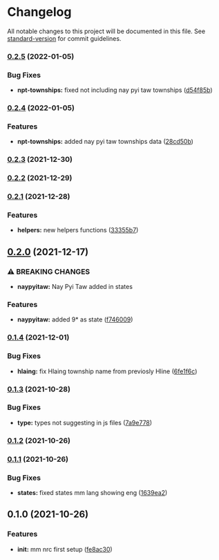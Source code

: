 # Changelog

All notable changes to this project will be documented in this file. See [standard-version](https://github.com/conventional-changelog/standard-version) for commit guidelines.

### [0.2.5](https://github.com/wai-lin/mm-nrc/compare/v0.2.4...v0.2.5) (2022-01-05)


### Bug Fixes

* **npt-townships:** fixed not including nay pyi taw townships ([d54f85b](https://github.com/wai-lin/mm-nrc/commit/d54f85bf0a14f2a9c5003f6351718c953dc5728b))

### [0.2.4](https://github.com/wai-lin/mm-nrc/compare/v0.2.3...v0.2.4) (2022-01-05)


### Features

* **npt-townships:** added nay pyi taw townships data ([28cd50b](https://github.com/wai-lin/mm-nrc/commit/28cd50b6581ef4acab56e1d1d87f0cd26ef30cf4))

### [0.2.3](https://github.com/wai-lin/mm-nrc/compare/v0.2.2...v0.2.3) (2021-12-30)

### [0.2.2](https://github.com/wai-lin/mm-nrc/compare/v0.2.1...v0.2.2) (2021-12-29)

### [0.2.1](https://github.com/wai-lin/mm-nrc/compare/v0.2.0...v0.2.1) (2021-12-28)


### Features

* **helpers:** new helpers functions ([33355b7](https://github.com/wai-lin/mm-nrc/commit/33355b70c73608adcda82d9d77955b2092d69c8e))

## [0.2.0](https://github.com/wai-lin/mm-nrc/compare/v0.1.4...v0.2.0) (2021-12-17)


### ⚠ BREAKING CHANGES

* **naypyitaw:** Nay Pyi Taw added in states

### Features

* **naypyitaw:** added 9* as state ([f746009](https://github.com/wai-lin/mm-nrc/commit/f746009d0cd1af2144a57fb7271195e7700b9fe3))

### [0.1.4](https://github.com/wai-lin/mm-nrc/compare/v0.1.3...v0.1.4) (2021-12-01)


### Bug Fixes

* **hlaing:** fix Hlaing township name from previosly Hline ([6fe1f6c](https://github.com/wai-lin/mm-nrc/commit/6fe1f6c7aeab6ebc258537fb9474ab4c21bd5125))

### [0.1.3](https://github.com/wai-lin/mm-nrc/compare/v0.1.2...v0.1.3) (2021-10-28)


### Bug Fixes

* **type:** types not suggesting in js files ([7a9e778](https://github.com/wai-lin/mm-nrc/commit/7a9e7787521ba5a4b2da2734b49d766c0b99d76f))

### [0.1.2](https://github.com/wai-lin/mm-nrc/compare/v0.1.1...v0.1.2) (2021-10-26)

### [0.1.1](https://github.com/wai-lin/mm-nrc/compare/v0.1.0...v0.1.1) (2021-10-26)


### Bug Fixes

* **states:** fixed states mm lang showing eng ([1639ea2](https://github.com/wai-lin/mm-nrc/commit/1639ea278427b69d3e04a7b6a1d6873410780ec1))

## 0.1.0 (2021-10-26)


### Features

* **init:** mm nrc first setup ([fe8ac30](https://github.com/wai-lin/mm-nrc/commit/fe8ac3095a2390b276c730c366c33f7ca8c431f1))
